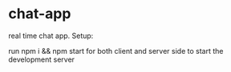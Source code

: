 # chat-app
real time chat app.
Setup:

run npm i && npm start for both client and server side to start the development server
